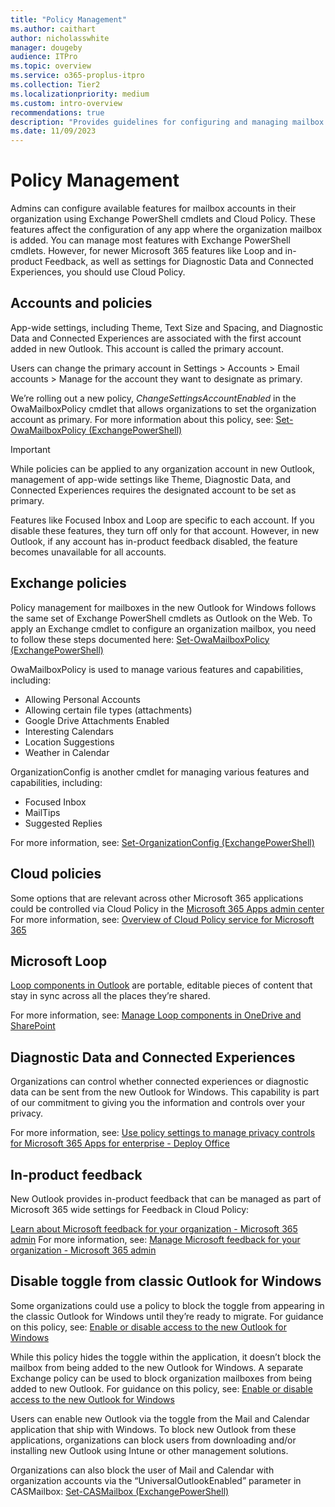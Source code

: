 ```yaml
---
title: "Policy Management"
ms.author: caithart
author: nicholasswhite
manager: dougeby
audience: ITPro
ms.topic: overview
ms.service: o365-proplus-itpro
ms.collection: Tier2
ms.localizationpriority: medium
ms.custom: intro-overview
recommendations: true
description: "Provides guidelines for configuring and managing mailbox accounts and features in Microsoft 365 using Exchange PowerShell cmdlets and Cloud Policy."
ms.date: 11/09/2023
---
```


# Policy Management
Admins can configure available features for mailbox accounts in their organization using Exchange PowerShell cmdlets and Cloud Policy. These features affect the configuration of any app where the organization mailbox is added. You can manage most features with Exchange PowerShell cmdlets. However, for newer Microsoft 365 features like Loop and in-product Feedback, as well as settings for Diagnostic Data and Connected Experiences, you should use Cloud Policy.

## Accounts and policies
App-wide settings, including Theme, Text Size and Spacing, and Diagnostic Data and Connected Experiences are associated with the first account added in new Outlook. This account is called the primary account. 

Users can change the primary account in Settings > Accounts > Email accounts > Manage for the account they want to designate as primary.

We’re rolling out a new policy, *ChangeSettingsAccountEnabled* in the OwaMailboxPolicy cmdlet that allows organizations to set the organization account as primary. For more information about this policy, see: [Set-OwaMailboxPolicy (ExchangePowerShell)](/powershell/module/exchange/set-owamailboxpolicy#-changesettingsaccountenabled)

> [!IMPORTANT]
> While policies can be applied to any organization account in new Outlook, management of app-wide settings like Theme, Diagnostic Data, and Connected Experiences requires the designated account to be set as primary.

Features like Focused Inbox and Loop are specific to each account. If you disable these features, they turn off only for that account. However, in new Outlook, if any account has in-product feedback disabled, the feature becomes unavailable for all accounts.

## Exchange policies
Policy management for mailboxes in the new Outlook for Windows follows the same set of Exchange PowerShell cmdlets as Outlook on the Web. To apply an Exchange cmdlet to configure an organization mailbox, you need to follow these steps documented here: [Set-OwaMailboxPolicy (ExchangePowerShell)](/powershell/module/exchange/set-owamailboxpolicy#examples)

OwaMailboxPolicy is used to manage various features and capabilities, including:
- Allowing Personal Accounts
- Allowing certain file types (attachments)
- Google Drive Attachments Enabled
- Interesting Calendars
- Location Suggestions
- Weather in Calendar

OrganizationConfig is another cmdlet for managing various features and capabilities, including:
- Focused Inbox
- MailTips
- Suggested Replies

For more information, see: [Set-OrganizationConfig (ExchangePowerShell)](/powershell/module/exchange/set-organizationconfig)

## Cloud policies
Some options that are relevant across other Microsoft 365 applications could be controlled via Cloud Policy in the  [Microsoft 365 Apps admin center](https://config.office.com)
For more information, see: [Overview of Cloud Policy service for Microsoft 365](/deployoffice/admincenter/overview-cloud-policy.md)

## Microsoft Loop
[Loop components in Outlook](https://support.microsoft.com/office/use-loop-components-in-outlook-9b47c279-011d-4042-bd7f-8bbfca0cb136) are portable, editable pieces of content that stay in sync across all the places they’re shared.

For more information, see: [Manage Loop components in OneDrive and SharePoint](/microsoft-365/loop/loop-components-configuration)

## Diagnostic Data and Connected Experiences
Organizations can control whether connected experiences or diagnostic data can be sent from the new Outlook for Windows. This capability is part of our commitment to giving you the information and controls over your privacy.

For more information, see: [Use policy settings to manage privacy controls for Microsoft 365 Apps for enterprise - Deploy Office](/deployoffice/privacy/manage-privacy-controls)

## In-product feedback
New Outlook provides in-product feedback that can be managed as part of Microsoft 365 wide settings for Feedback in Cloud Policy:

[Learn about Microsoft feedback for your organization - Microsoft 365 admin](/microsoft-365/admin/misc/feedback-user-control#in-product-feedback)
For more information, see: [Manage Microsoft feedback for your organization - Microsoft 365 admin](/microsoft-365/admin/manage/manage-feedback-ms-org)

## Disable toggle from classic Outlook for Windows
Some organizations could use a policy to block the toggle from appearing in the classic Outlook for Windows until they’re ready to migrate. For guidance on this policy, see: [Enable or disable access to the new Outlook for Windows](/exchange/clients-and-mobile-in-exchange-online/outlook-on-the-web/enable-disable-employee-access-new-outlook#use-the-registry-to-enable-or-disable-the-new-outlook-toggle-in-outlook-desktop)

While this policy hides the toggle within the application, it doesn’t block the mailbox from being added to the new Outlook for Windows. A separate Exchange policy can be used to block organization mailboxes from being added to new Outlook. For guidance on this policy, see: [Enable or disable access to the new Outlook for Windows](/exchange/clients-and-mobile-in-exchange-online/outlook-on-the-web/enable-disable-employee-access-new-outlook#enable-or-disable-the-new-outlook-for-windows-for-an-individual-mailbox)

Users can enable new Outlook via the toggle from the Mail and Calendar application that ship with Windows. To block new Outlook from these applications, organizations can block users from downloading and/or installing new Outlook using Intune or other management solutions.

Organizations can also block the user of Mail and Calendar with organization accounts via the “UniversalOutlookEnabled” parameter in CASMailbox: [Set-CASMailbox (ExchangePowerShell)](/powershell/module/exchange/set-casmailbox)